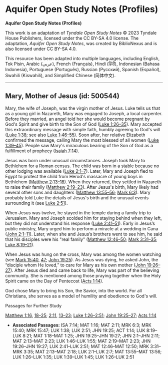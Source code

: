 # Aquifer Open Study Notes (Profiles)

**Aquifer Open Study Notes (Profiles)**

This work is an adaptation of *Tyndale Open Study Notes* © 2023 Tyndale House Publishers, licensed under the CC BY\-SA 4\.0 license. The adaptation, *Aquifer Open Study Notes*, was created by BiblioNexus and is also licensed under CC BY\-SA 4\.0\.

This resource has been adapted into multiple languages, including English, Tok Pisin, Arabic (عربي), French (Français), Hindi (हिंदी), Indonesian (Bahasa Indonesia), Portuguese (Português), Russian (Русский), Spanish (Español), Swahili (Kiswahili), and Simplified Chinese (简体中文).



--------------------------------

## Mary, Mother of Jesus (id: 500544)

Mary, the wife of Joseph, was the virgin mother of Jesus. Luke tells us that as a young girl in Nazareth, Mary was engaged to Joseph, a local carpenter. Before they married, an angel told her she would become pregnant by God's Spirit and give birth to the Son of God ([Luke 1:26–35](https://ref.ly/Luke1:26-Luke1:35)). Mary accepted this extraordinary message with simple faith, humbly agreeing to God's will ([Luke 1:38](https://ref.ly/Luke1:38); see also [Luke 1:46–55](https://ref.ly/Luke1:46-Luke1:55)). Soon after, her relative Elizabeth confirmed the message, calling Mary the most blessed of all women ([Luke 1:39–45](https://ref.ly/Luke1:39-Luke1:45)). People saw Mary's miraculous bearing of the Son of God as a fulfillment of prophecy ([Isaiah 7:14](https://ref.ly/Isa7:14)).

Jesus was born under unusual circumstances. Joseph took Mary to Bethlehem for a Roman census. The child was born in a stable because no other lodging was available ([Luke 2:1–7](https://ref.ly/Luke2:1-Luke2:7)). Later, Mary and Joseph fled to Egypt to protect the child from Herod's massacre of young boys in Bethlehem ([Matthew 2:13–18](https://ref.ly/Matt2:13-Matt2:18)). When they returned, they settled in Nazareth to raise their family ([Matthew 2:19–23](https://ref.ly/Matt2:19-Matt2:23)). After Jesus's birth, Mary likely had several other sons and daughters ([Matthew 13:55–56](https://ref.ly/Matt13:55-Matt13:56); [Mark 6:3](https://ref.ly/Mark6:3)). Mary probably told Luke the details of Jesus's birth and the unusual events surrounding it (see [Luke 2:51](https://ref.ly/Luke2:51)).

When Jesus was twelve, he stayed in the temple during a family trip to Jerusalem. Mary and Joseph scolded him for staying behind when they left, but they did not understand his response ([Luke 2:41–51](https://ref.ly/Luke2:41-Luke2:51)). Early in Jesus’s public ministry, Mary urged him to perform a miracle at a wedding in Cana ([John 2:1–11](https://ref.ly/John2:1-John2:11)). Later, when she and Jesus’s brothers went to see him, he said that his disciples were his "real family" ([Matthew 12:46–50](https://ref.ly/Matt12:46-Matt12:50); [Mark 3:31–35](https://ref.ly/Mark3:31-Mark3:35); [Luke 8:19–21](https://ref.ly/Luke8:19-Luke8:21)).

When Jesus was hung on the cross, Mary was among the women watching (see [Mark 15:40](https://ref.ly/Mark15:40), [47](https://ref.ly/Mark15:47); [John 19:25](https://ref.ly/John19:25)). As Jesus was dying, he asked John, the “disciple whom He loved,” to care for Mary as his own mother ([John 19:26–27](https://ref.ly/John19:26-John19:27)). After Jesus died and came back to life, Mary was part of the believing community. She is mentioned among those praying together when the Holy Spirit came on the Day of Pentecost ([Acts 1:14](https://ref.ly/Acts1:14)).

God chose Mary to bring his Son, the Savior, into the world. For all Christians, she serves as a model of humility and obedience to God's will.

Passages for Further Study

[Matthew 1:16](https://ref.ly/Matt1:16), [18–25](https://ref.ly/Matt1:18-Matt1:25); [2:11](https://ref.ly/Matt2:11), [13–23](https://ref.ly/Matt2:13-Matt2:23); [Luke 1:26–2:51](https://ref.ly/Luke1:26-Luke2:51); [John 19:25–27](https://ref.ly/John19:25-John19:27); [Acts 1:14](https://ref.ly/Acts1:14)

* **Associated Passages:** ISA 7:14; MAT 1:16; MAT 2:11; MRK 6:3; MRK 15:40; MRK 15:47; LUK 1:38; LUK 2:51; JHN 19:25; ACT 1:14; LUK 8:19–LUK 8:21; MAT 1:18–MAT 1:25; JHN 19:25–JHN 19:27; JHN 2:1–JHN 2:11; MAT 2:13–MAT 2:23; LUK 1:46–LUK 1:55; MAT 2:19–MAT 2:23; JHN 19:26–JHN 19:27; LUK 2:41–LUK 2:51; MAT 12:46–MAT 12:50; MRK 3:31–MRK 3:35; MAT 2:13–MAT 2:18; LUK 2:1–LUK 2:7; MAT 13:55–MAT 13:56; LUK 1:26–LUK 1:35; LUK 1:39–LUK 1:45; LUK 1:26–LUK 2:51

